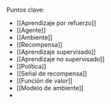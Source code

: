 Puntos clave: 
- [[Aprendizaje por refuerzo]]
- [[Agente]]
- [[Ambiente]]
- [[Recompensa]]
- [[Aprendizaje supervisado]]
- [[Aprendizaje no supervisado]]
- [[Política]]
- [[Señal de recompensa]]
- [[Función de valor]]
- [[Modelo de ambiente]]
- 